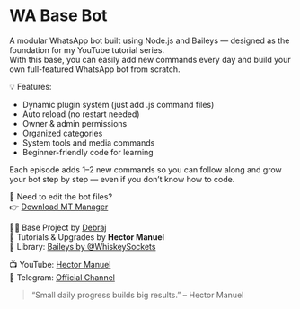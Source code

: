# WA Base Bot

A modular WhatsApp bot built using Node.js and Baileys — designed as the foundation for my YouTube tutorial series.  
With this base, you can easily add new commands every day and build your own full-featured WhatsApp bot from scratch.

💡 Features:
- Dynamic plugin system (just add .js command files)
- Auto reload (no restart needed)
- Owner & admin permissions
- Organized categories
- System tools and media commands
- Beginner-friendly code for learning

Each episode adds 1–2 new commands so you can follow along and grow your bot step by step — even if you don’t know how to code.

🧠 Need to edit the bot files?  
👉 [Download MT Manager](https://t.me/hectorbotsfiles/83)

👨‍💻 Base Project by [Debraj](https://t.me/debrajzero)  
🎥 Tutorials & Upgrades by **Hector Manuel**  
🔗 Library: [Baileys by @WhiskeySockets](https://github.com/WhiskeySockets/Baileys)

📺 YouTube: [Hector Manuel](https://youtube.com/@official_manuel)  
💬 Telegram: [Official Channel](https://t.me/kangoxmd)

> “Small daily progress builds big results.” – Hector Manuel
